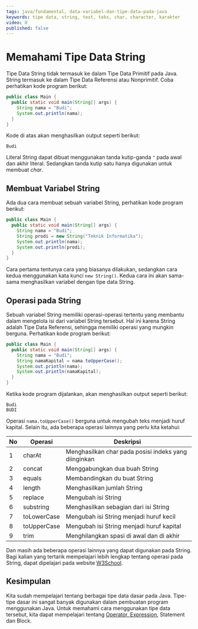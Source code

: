 ```yaml
---
tags: java/fundamental, data-variabel-dan-tipe-data-pada-java
keywords: tipe data, string, text, teks, char, character, karakter
video: 0
published: false
---
```

# Memahami Tipe Data String

Tipe Data String tidak termasuk ke dalam Tipe Data Primitif pada Java. String termasuk ke dalam Tipe Data Referensi atau Nonprimitif. Coba perhatikan kode program berikut:

```java
public class Main {
  public static void main(String[] args) {
    String nama = "Budi";
    System.out.println(nama);
  }
}
```

Kode di atas akan menghasilkan output seperti berikut:

```shell
Budi
```

Literal String dapat dibuat menggunakan tanda kutip-ganda `"` pada awal dan akhir literal. Sedangkan tanda kutip satu hanya digunakan untuk membuat *char*. 

## Membuat Variabel String

Ada dua cara membuat sebuah variabel String, perhatikan kode program berikut:

```java
public class Main {
  public static void main(String[] args) {
    String nama = "Budi";
    String prodi = new String("Teknik Informatika");
    System.out.println(nama);
    System.out.println(prodi);
  }
}
```

Cara pertama tentunya cara yang biasanya dilakukan, sedangkan cara kedua menggunakan kata kunci `new String()`. Kedua cara ini akan sama-sama menghasilkan variabel dengan tipe data String.

## Operasi pada String

Sebuah variabel String memiliki operasi-operasi tertentu yang membantu dalam mengelola isi dari variabel String tersebut. Hal ini karena String adalah Tipe Data Referensi, sehingga memiliki operasi yang mungkin berguna. Perhatikan kode program berikut:

```java
public class Main {
  public static void main(String[] args) {
    String nama = "Budi";
    String namaKapital = nama.toUpperCase();
    System.out.println(nama);
    System.out.println(namaKapital);
  }
}
```

Ketika kode program dijalankan, akan menghasilkan output seperti berikut:

```shell
Budi
BUDI
```

Operasi `nama.toUpperCase()` berguna untuk mengubah teks menjadi huruf kapital. Selain itu, ada beberapa operasi lainnya yang perlu kita ketahui:

No | Operasi | Deskripsi
---|---|---
1 | charAt | Menghasilkan char pada posisi indeks yang diinginkan
2 | concat | Menggabungkan dua buah String
3 | equals | Membandingkan du buat String
4 | length | Menghasilkan jumlah String
5 | replace | Mengubah isi String
6 | substring | Menghasilkan sebagian dari isi String
7 | toLowerCase | Mengubah isi String menjadi huruf kecil
8 | toUpperCase | Mengubah isi String menjadi huruf kapital
9 | trim | Menghilangkan spasi di awal dan di akhir

Dan masih ada beberapa operasi lainnya yang dapat digunakan pada String. Bagi kalian yang tertarik mempelajari lebih lengkap tentang operasi pada String, dapat dipelajari pada website [W3School](https://www.w3schools.com/java/java_ref_string.asp).

## Kesimpulan

Kita sudah mempelajari tentang berbagai tipe data dasar pada Java. Tipe-tipe dasar ini sangat banyak digunakan dalam pembuatan program menggunakan Java. Untuk memahami cara menggunakan tipe data tersebut, kita dapat mempelajari tentang [Operator, Expression](01-kenalan-dengan-operator-operand-dan-expression-pada-java.md), Statement dan Block.